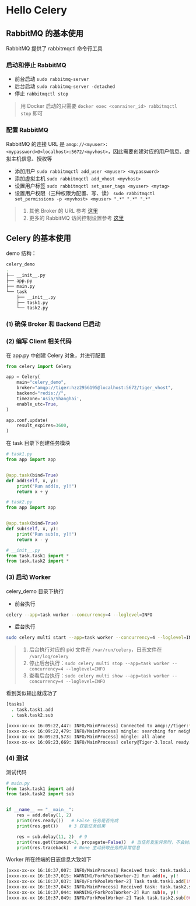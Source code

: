 # Hello Celery

## RabbitMQ 的基本使用

RabbitMQ 提供了 rabbitmqctl 命令行工具

### 启动和停止 RabbitMQ

- 前台启动 `sudo rabbitmq-server`
- 后台启动 `sudo rabbitmq-server -detached`
- 停止 `rabbitmqctl stop`

> 用 Docker 启动的只需要 `docker exec <conrainer_id> rabbitmqctl stop` 即可

### 配置 RabbitMQ

RabbitMQ 的连接 URL 是 `amqp://<myuser>:<mypassword>@<localhost>:5672/<myvhost>`，因此需要创建对应的用户信息、虚拟主机信息、授权等

- 添加用户 `sudo rabbitmqctl add_user <myuser> <mypassword>`
- 添加虚拟主机 `sudo rabbitmqctl add_vhost <myvhost>`
- 设置用户标签 `sudo rabbitmqctl set_user_tags <myuser> <mytag>`
- 设置用户权限（三种权限为配置、写、读） `sudo rabbitmqctl set_permissions -p <myvhost> <myuser> ".*" ".*" ".*"`

> 1. 其他 Broker 的 URL 参考 [这里](https://kombu.readthedocs.io/en/latest/userguide/connections.html#urls)
> 2. 更多的 RabbitMQ 访问控制设置参考 [这里](https://www.rabbitmq.com/admin-guide.html#access-control)

## Celery 的基本使用

demo 结构：

```BASH
celery_demo
.
├── __init__.py
├── app.py
├── main.py
└── task
    ├── __init__.py
    ├── task1.py
    └── task2.py
```

### (1) 确保 Broker 和 Backend 已启动

### (2) 编写 Client 相关代码

在 app.py 中创建 Celery 对象，并进行配置

```python
from celery import Celery

app = Celery(
    main="celery_demo",
    broker="amqp://tiger:hzz2956195@localhost:5672/tiger_vhost",
    backend="redis://",
    timezone='Asia/Shanghai',
    enable_utc=True,
)

app.conf.update(
    result_expires=3600,
)
```

在 task 目录下创建任务模块

```python
# task1.py
from app import app


@app.task(bind=True)
def add(self, x, y):
    print("Run add(x, y)!")
    return x + y
```

```python
# task2.py
from app import app


@app.task(bind=True)
def sub(self, x, y):
    print("Run sub(x, y)!")
    return x - y
```

```python
# __init__.py
from task.task1 import *
from task.task2 import *
```

### (3) 启动 Worker

celery_demo 目录下执行

- 前台执行

```BASH
celery --app=task worker --concurrency=4 --loglevel=INFO
```

- 后台执行

```BASH
sudo celery multi start --app=task worker --concurrency=4 --loglevel=INFO
```

> 1. 后台执行对应的 pid 文件在 `/var/run/celery`，日志文件在 `/var/log/celery`
> 2. 停止后台执行：`sudo celery multi stop --app=task worker --concurrency=4 --loglevel=INFO`
> 3. 查看后台执行：`sudo celery multi show --app=task worker --concurrency=4 --loglevel=INFO`

看到类似输出就成功了

```BASH
[tasks]
  . task.task1.add
  . task.task2.sub

[xxxx-xx-xx 16:09:22,447: INFO/MainProcess] Connected to amqp://tiger:**@127.0.0.1:5672/tiger_vhost
[xxxx-xx-xx 16:09:22,479: INFO/MainProcess] mingle: searching for neighbors
[xxxx-xx-xx 16:09:23,573: INFO/MainProcess] mingle: all alone
[xxxx-xx-xx 16:09:23,669: INFO/MainProcess] celery@Tiger-3.local ready.
```

### (4) 测试

测试代码

```python
# main.py
from task.task1 import add
from task.task2 import sub


if __name__ == "__main__":
    res = add.delay(1, 2)
    print(res.ready())   # False 任务是否完成
    print(res.get())    # 3 获取任务结果

    res = sub.delay(11, 2)  # 9
    print(res.get(timeout=3, propagate=False))  # 当任务发生异常时，不会抛到应用程序
    print(res.traceback)  # None 主动获取任务的异常信息
```

Worker 所在终端的日志信息大致如下

```BASH
[xxxx-xx-xx 16:10:37,007: INFO/MainProcess] Received task: task.task1.add[190dee0d-df36-4401-8e1d-f427038170ea]
[xxxx-xx-xx 16:10:37,015: WARNING/ForkPoolWorker-2] Run add(x, y)!
[xxxx-xx-xx 16:10:37,037: INFO/ForkPoolWorker-2] Task task.task1.add[190dee0d-df36-4401-8e1d-f427038170ea] succeeded in 0.022642897999999967s: 3
[xxxx-xx-xx 16:10:37,043: INFO/MainProcess] Received task: task.task2.sub[06e7e232-d416-46af-99dc-7eb78909dbe6]
[xxxx-xx-xx 16:10:37,044: WARNING/ForkPoolWorker-2] Run sub(x, y)!
[xxxx-xx-xx 16:10:37,049: INFO/ForkPoolWorker-2] Task task.task2.sub[06e7e232-d416-46af-99dc-7eb78909dbe6] succeeded in 0.005043328999999375s: 9
```
